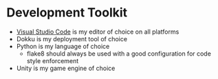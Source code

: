 # Development Toolkit

* [Visual Studio Code](https://code.visualstudio.com/) is my editor of choice on all platforms
* Dokku is my deployment tool of choice
* Python is my language of choice
  * flake8 should always be used with a good configuration for code style enforcement
* Unity is my game engine of choice
